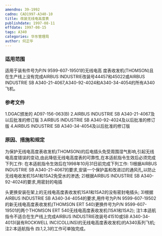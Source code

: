 ```yaml
---
amendno: 39-1992
cadno: CAD1997-A340-10
title: 改装无线电高度表
publishdate: 1997-08-11
effdate: 1997-08-15
tags: A340
categories: 华东管理局
author: 何正华
---
```


### 适用范围 
适用于装有件号为P/N 9599-607-19501的无线电高 度表收发机(THOMSON)且在生产线上没有完成AIRBUS INDUSTRIE改装号44457和45022或AIRBUS INDUSTRIE SB A340-21-4067,A340-92-4024和A340-34-4054的所有A340飞机。

<!--more-->
### 参考文件
1.DGAC颁发的 AD97-156-063(B) 
    2.AIRBUS INDUSTRIE SB A340-21-4067及以后批准的修订版
    3.AIRBUS INDUSTRIE SB A340-92-4024及以后批准的修订版
    4.AIRBUS INDUSTRIE SB A340-34-4054及以后批准的修订版

### 原因、措施和规定 
为保护无线电高度表收发机(THOMSON)的后电插头免受周围湿气影响,引起无线电高度错误的变动,由此降低无线电高度表的可靠性,在本适航指令生效后必须完成下列工作: 
    在本适航指令生效后在1998年10月31日前完成下列工作: 
    1)根据AIRBUS INDUSTRIE SB A340-21-4067的要求,安装一个保护盖和改进过的通风孔,以防止无线电收发机1SA1和1SA2免受水的渗透; 
    2)根据AIRBUS INDUSTRIE SB A340-92-4024的要求,用密封的电插
  
头更换安装在架上的无线电高度表收发机1SA1和1SA2的没有密封电插头; 
    3)根据AIRBUS INDUSTRIE SB A340-34-4054的要求,用件号为P/N 9599-607-19502的新无线电高度表收发机(THOMSON ERT 540)更换件号为P/N 9599-607-19501的两个THOMSON ERT 540无线电高度表收发机(1SA1和1SA2); 
    注1:本适航指令不适合在生产线上完成AIRBUS INDUSTRIE改装号41510或SB A340-34-4013(装有ROCKWELL INC(COLLINS)的无线电高度表收发机)的A340系列飞机; 
注2:本适航指令
四.1,2,3的工作可单独完成。 
